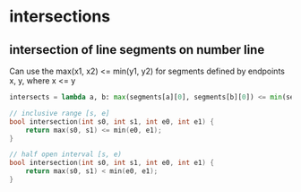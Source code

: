 # intersections

## intersection of line segments on number line

Can use the max(x1, x2) <= min(y1, y2)
for segments defined by endpoints x, y, where x <= y

```py
intersects = lambda a, b: max(segments[a][0], segments[b][0]) <= min(segments[a][1], segments[b][1])
```

```cpp
// inclusive range [s, e]
bool intersection(int s0, int s1, int e0, int e1) {
    return max(s0, s1) <= min(e0, e1);
}
```

```cpp
// half open interval [s, e)
bool intersection(int s0, int s1, int e0, int e1) {
    return max(s0, s1) < min(e0, e1);
}
```